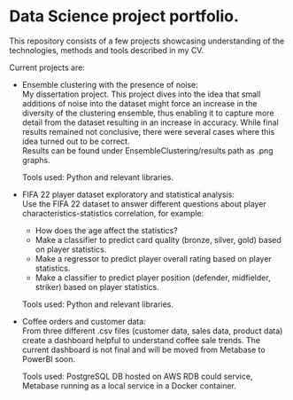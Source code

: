 # Data Science project portfolio.

This repository consists of a few projects showcasing understanding of the technologies,
methods and tools described in my CV.

Current projects are:
- Ensemble clustering with the presence of noise:\
  	My dissertation project.
	This project dives into the idea that small additions of noise into the dataset might force an increase in the diversity of the clustering ensemble, thus enabling it to capture more detail from the dataset resulting in an increase in accuracy. While final results remained not conclusive, there were several cases where this idea turned out to be correct.\
	Results can be found under EnsembleClustering/results path as .png graphs.

	Tools used: Python and relevant libraries.


- FIFA 22 player dataset exploratory and statistical analysis:\
	Use the FIFA 22 dataset to answer different questions about player characteristics-statistics correlation,
	for example:
	- How does the age affect the statistics?
    - Make a classifier to predict card quality (bronze, silver, gold) based on player statistics.
    - Make a regressor to predict player overall rating based on player statistics.
    - Make a classifier to predict player position (defender, midfielder, striker) based on player statistics.

	Tools used: Python and relevant libraries.


- Coffee orders and customer data:\
	From three different .csv files (customer data, sales data, product data) create a dashboard
	helpful to understand coffee sale trends. The current dashboard is not final and will be moved from Metabase to PowerBI soon.

	Tools used: PostgreSQL DB hosted on AWS RDB could service, 
	Metabase running as a local service in a Docker container.
